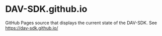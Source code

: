 # DAV-SDK.github.io
GitHub Pages source that displays the current state of the DAV-SDK.  See https://dav-sdk.github.io/
